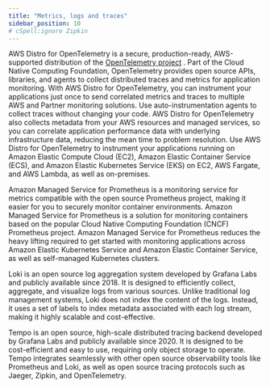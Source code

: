 ```yaml
---
title: "Metrics, logs and traces"
sidebar_position: 10
# cSpell:ignore Zipkin
---
```


AWS Distro for OpenTelemetry is a secure, production-ready, AWS-supported distribution of the [OpenTelemetry project](https://opentelemetry.io/) . Part of the Cloud Native Computing Foundation, OpenTelemetry provides open source APIs, libraries, and agents to collect distributed traces and metrics for application monitoring. With AWS Distro for OpenTelemetry, you can instrument your applications just once to send correlated metrics and traces to multiple AWS and Partner monitoring solutions. Use auto-instrumentation agents to collect traces without changing your code. AWS Distro for OpenTelemetry also collects metadata from your AWS resources and managed services, so you can correlate application performance data with underlying infrastructure data, reducing the mean time to problem resolution. Use AWS Distro for OpenTelemetry to instrument your applications running on Amazon Elastic Compute Cloud (EC2), Amazon Elastic Container Service (ECS), and Amazon Elastic Kubernetes Service (EKS) on EC2, AWS Fargate, and AWS Lambda, as well as on-premises.

Amazon Managed Service for Prometheus is a monitoring service for metrics compatible with the open source Prometheus project, making it easier for you to securely monitor container environments. Amazon Managed Service for Prometheus is a solution for monitoring containers based on the popular Cloud Native Computing Foundation (CNCF) Prometheus project. Amazon Managed Service for Prometheus reduces the heavy lifting required to get started with monitoring applications across Amazon Elastic Kubernetes Service and Amazon Elastic Container Service, as well as self-managed Kubernetes clusters.

Loki is an open source log aggregation system developed by Grafana Labs and publicly available since 2018. It is designed to efficiently collect, aggregate, and visualize logs from various sources. Unlike traditional log management systems, Loki does not index the content of the logs. Instead, it uses a set of labels to index metadata associated with each log stream, making it highly scalable and cost-effective.

Tempo is an open source, high-scale distributed tracing backend developed by Grafana Labs and publicly available since 2020. It is designed to be cost-efficient and easy to use, requiring only object storage to operate. Tempo integrates seamlessly with other open source observability tools like Prometheus and Loki, as well as open source tracing protocols such as Jaeger, Zipkin, and OpenTelemetry.
